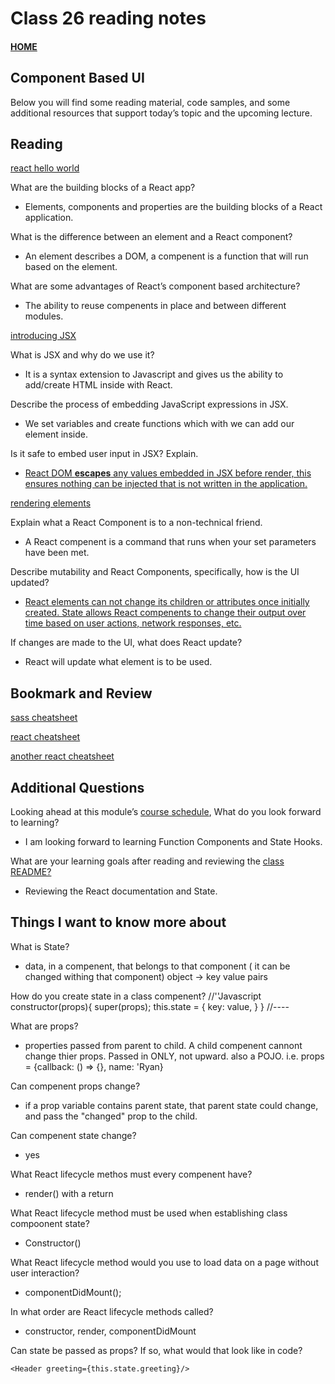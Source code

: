 # Class 26 reading notes

#### [HOME](https://cesarderio.github.io/reading-notes/)

## Component Based UI

Below you will find some reading material, code samples, and some additional resources that support today’s topic and the upcoming lecture.

## Reading

[react hello world](https://facebook.github.io/react/docs/hello-world.html)

What are the building blocks of a React app?

* Elements, components and properties are the building blocks of a React application.

What is the difference between an element and a React component?

* An element describes a DOM, a compenent is a function that will run based on the element.

What are some advantages of React’s component based architecture?

* The ability to reuse compenents in place and between different modules.

[introducing JSX](https://facebook.github.io/react/docs/introducing-jsx.html)

What is JSX and why do we use it?

* It is a syntax extension to Javascript and gives us the ability to add/create HTML inside with React. 

Describe the process of embedding JavaScript expressions in JSX.

* We set variables and create functions which with we can add our element inside.

Is it safe to embed user input in JSX? Explain.

* [React DOM **escapes** any values embedded in JSX before render, this ensures nothing can be injected that is not written in the application.](https://reactjs.org/docs/introducing-jsx.html)

[rendering elements](https://facebook.github.io/react/docs/rendering-elements.html)

Explain what a React Component is to a non-technical friend.

* A React compenent is a command that runs when your set parameters have been met. 

Describe mutability and React Components, specifically, how is the UI updated?

* [React elements can not change its children or attributes once initially created. State allows React compenents to change their output over time based on user actions, network responses, etc.](https://reactjs.org/docs/rendering-elements.html)

If changes are made to the UI, what does React update?

* React will update what element is to be used.

## Bookmark and Review

[sass cheatsheet](https://devhints.io/sass)

[react cheatsheet](https://devhints.io/react)

[another react cheatsheet](https://reactcheatsheet.com/)

## Additional Questions

Looking ahead at this module’s [course schedule](https://codefellows.github.io/code-401-javascript-guide/curriculum/#module-2), What do you look forward to learning?

* I am looking forward to learning Function Components and State Hooks.

What are your learning goals after reading and reviewing the [class README?](https://codefellows.github.io/code-401-javascript-guide/curriculum/class-26/)

* Reviewing the React documentation and State.

## Things I want to know more about


What is State?

* data, in a compenent, that belongs to that component ( it can be changed withing that component) object -> key value pairs

How do you create state in a class compenent?
//''Javascript
constructor(props){
  super(props);
  this.state = {
    key: value,
  }
}
//----

What are props?
* properties passed from parent to child. A child compenent cannont change thier props. Passed in ONLY, not upward. also a POJO. i.e.
props =  {callback: () => {}, name: 'Ryan} 

Can compenent props change?
* if a prop variable contains parent state, that parent state could change, and pass the "changed" prop to the child.

Can compenent state change?
* yes


What React lifecycle methos must every compenent have?
* render() with a return 

What React lifecycle method must be used when establishing class compoonent state?

* Constructor()

What React lifecycle method would you use to load data on a page without user interaction?
* componentDidMount();

In what order are React lifecycle methods called?
* constructor, render, componentDidMount

Can state be passed as props? If so, what would that look like in code?

```javscript
<Header greeting={this.state.greeting}/>
```